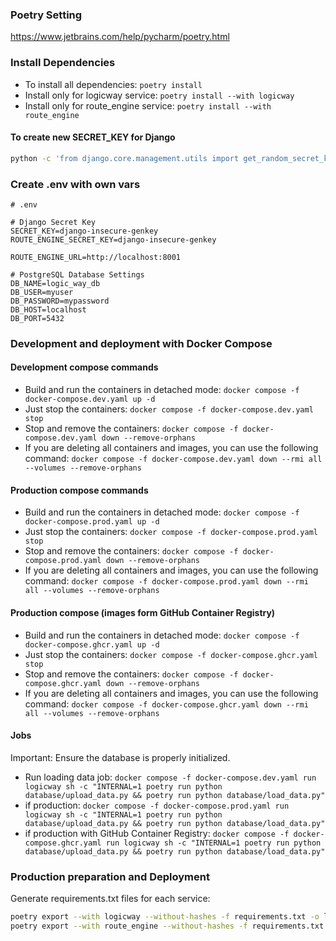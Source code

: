 ### Poetry Setting

https://www.jetbrains.com/help/pycharm/poetry.html

### Install Dependencies

- To install all dependencies: `poetry install`
- Install only for logicway service: `poetry install --with logicway`
- Install only for route_engine service: `poetry install --with route_engine`

#### To create new SECRET_KEY for Django

``` bash
python -c 'from django.core.management.utils import get_random_secret_key; print(get_random_secret_key())'
```
### Create .env with own vars

```
# .env

# Django Secret Key
SECRET_KEY=django-insecure-genkey
ROUTE_ENGINE_SECRET_KEY=django-insecure-genkey

ROUTE_ENGINE_URL=http://localhost:8001

# PostgreSQL Database Settings
DB_NAME=logic_way_db
DB_USER=myuser
DB_PASSWORD=mypassword
DB_HOST=localhost
DB_PORT=5432
```

### Development and deployment with Docker Compose

#### Development compose commands

- Build and run the containers in detached mode: `docker compose -f docker-compose.dev.yaml up -d`
- Just stop the containers: `docker compose -f docker-compose.dev.yaml stop`
- Stop and remove the containers: `docker compose -f docker-compose.dev.yaml down --remove-orphans`
- If you are deleting all containers and images, you can use the following command:
  `
  docker compose -f docker-compose.dev.yaml down --rmi all --volumes --remove-orphans
  `

#### Production compose commands

- Build and run the containers in detached mode: `docker compose -f docker-compose.prod.yaml up -d`
- Just stop the containers: `docker compose -f docker-compose.prod.yaml stop`
- Stop and remove the containers: `docker compose -f docker-compose.prod.yaml down --remove-orphans`
- If you are deleting all containers and images, you can use the following command:
`
docker compose -f docker-compose.prod.yaml down --rmi all --volumes --remove-orphans
`

#### Production compose (images form GitHub Container Registry)

- Build and run the containers in detached mode: `docker compose -f docker-compose.ghcr.yaml up -d`
- Just stop the containers: `docker compose -f docker-compose.ghcr.yaml stop`
- Stop and remove the containers: `docker compose -f docker-compose.ghcr.yaml down --remove-orphans`
- If you are deleting all containers and images, you can use the following command:
  `
  docker compose -f docker-compose.ghcr.yaml down --rmi all --volumes --remove-orphans
  `

#### Jobs

Important: Ensure the database is properly initialized.
- Run loading data job: 
`
docker compose -f docker-compose.dev.yaml run logicway sh -c "INTERNAL=1 poetry run python database/upload_data.py && poetry run python database/load_data.py"
`
- if production:
`
docker compose -f docker-compose.prod.yaml run logicway sh -c "INTERNAL=1 poetry run python database/upload_data.py && poetry run python database/load_data.py"
`
- if production with GitHub Container Registry:
`
docker compose -f docker-compose.ghcr.yaml run logicway sh -c "INTERNAL=1 poetry run python database/upload_data.py && poetry run python database/load_data.py"
`

### Production preparation and Deployment

Generate requirements.txt files for each service:
``` bash
poetry export --with logicway --without-hashes -f requirements.txt -o logicway/requirements.txt
poetry export --with route_engine --without-hashes -f requirements.txt -o route_engine/requirements.txt
```
